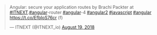 <blockquote class="twitter-tweet" data-lang="en"><p lang="en" dir="ltr">Angular: secure your application routes by Brachi Packter at <a href="https://twitter.com/hashtag/ITNEXT?src=hash&amp;ref_src=twsrc%5Etfw">#ITNEXT</a>.<a href="https://twitter.com/hashtag/angular?src=hash&amp;ref_src=twsrc%5Etfw">#angular</a>-router <a href="https://twitter.com/hashtag/angular?src=hash&amp;ref_src=twsrc%5Etfw">#angular</a>-4 <a href="https://twitter.com/hashtag/angular2?src=hash&amp;ref_src=twsrc%5Etfw">#angular2</a> <a href="https://twitter.com/hashtag/javascript?src=hash&amp;ref_src=twsrc%5Etfw">#javascript</a> <a href="https://twitter.com/hashtag/angular?src=hash&amp;ref_src=twsrc%5Etfw">#angular</a> <a href="https://t.co/EfbIoS76cr">https://t.co/EfbIoS76cr</a> (f)</p>&mdash; ITNEXT (@ITNEXT_io) <a href="https://twitter.com/ITNEXT_io/status/1031111149180383233?ref_src=twsrc%5Etfw">August 19, 2018</a></blockquote>
<script async src="https://platform.twitter.com/widgets.js" charset="utf-8"></script>

